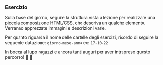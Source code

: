 ### Esercizio

Sulla base del giorno, seguire la struttura vista a lezione per realizzare una piccola composizione HTML/CSS, che descriva un qualche elemento.
Verranno apprezzate immagini e descrizioni varie.

Per quanto riguarda il nome delle cartelle degli esercizi, ricordo di seguire la seguente datazione:
`giorno-mese-anno` ex: `17-10-22`

In bocca al lupo ragazzi e ancora tanti auguri per aver intrapreso questo percorso! 🚀 💪
